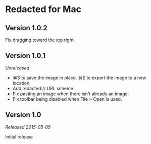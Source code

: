 # Redacted for Mac

## Version 1.0.2

Fix dragging toward the top right


## Version 1.0.1

*Unreleased*

* ⌘S to save the image in place. ⌘E to export the image to a new location.
* Add redacted:// URL scheme
* Fix pasting an image when there isn't already an image.
* Fix toolbar being disabled when File > Open is used.


## Version 1.0

*Released 2015-05-05*

Initial release
